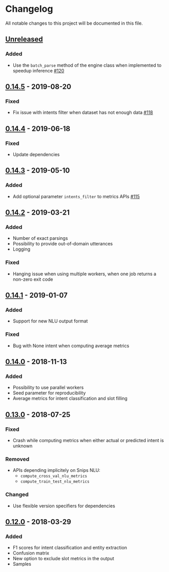 # Changelog
All notable changes to this project will be documented in this file.

## [Unreleased]
### Added
- Use the `batch_parse` method of the engine class when implemented to speedup inference [#120](https://github.com/snipsco/snips-nlu-metrics/pull/120)

## [0.14.5] - 2019-08-20
### Fixed
- Fix issue with intents filter when dataset has not enough data [#118](https://github.com/snipsco/snips-nlu-metrics/pull/118)

## [0.14.4] - 2019-06-18
### Fixed
- Update dependencies

## [0.14.3] - 2019-05-10
### Added
- Add optional parameter `intents_filter` to metrics APIs [#115](https://github.com/snipsco/snips-nlu-metrics/pull/115)

## [0.14.2] - 2019-03-21
### Added
- Number of exact parsings
- Possibility to provide out-of-domain utterances
- Logging

### Fixed
- Hanging issue when using multiple workers, when one job returns a non-zero exit code

## [0.14.1] - 2019-01-07
### Added
- Support for new NLU output format

### Fixed
- Bug with None intent when computing average metrics

## [0.14.0] - 2018-11-13
### Added
- Possibility to use parallel workers
- Seed parameter for reproducibility
- Average metrics for intent classification and slot filling

## [0.13.0] - 2018-07-25
### Fixed
- Crash while computing metrics when either actual or predicted intent is unknown

### Removed
- APIs depending implicitely on Snips NLU: 
    - `compute_cross_val_nlu_metrics`
    - `compute_train_test_nlu_metrics`
    
### Changed
- Use flexible version specifiers for dependencies


## [0.12.0] - 2018-03-29
### Added
- F1 scores for intent classification and entity extraction
- Confusion matrix
- New option to exclude slot metrics in the output
- Samples


[Unreleased]: https://github.com/snipsco/snips-nlu-metrics/compare/0.14.5...HEAD
[0.14.5]: https://github.com/snipsco/snips-nlu-metrics/compare/0.14.4...0.14.5
[0.14.4]: https://github.com/snipsco/snips-nlu-metrics/compare/0.14.3...0.14.4
[0.14.3]: https://github.com/snipsco/snips-nlu-metrics/compare/0.14.2...0.14.3
[0.14.2]: https://github.com/snipsco/snips-nlu-metrics/compare/0.14.1...0.14.2
[0.14.1]: https://github.com/snipsco/snips-nlu-metrics/compare/0.14.0...0.14.1
[0.14.0]: https://github.com/snipsco/snips-nlu-metrics/compare/0.13.0...0.14.0
[0.13.0]: https://github.com/snipsco/snips-nlu-metrics/compare/0.12.0...0.13.0
[0.12.0]: https://github.com/snipsco/snips-nlu-metrics/compare/0.11.1...0.12.0@
